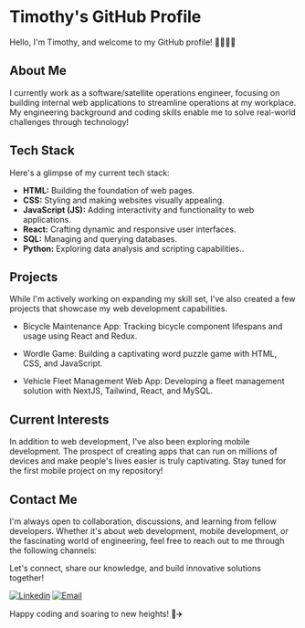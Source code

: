 # Timothy's GitHub Profile 

Hello, I'm Timothy, and welcome to my GitHub profile! 👋👨🏻‍💻

## About Me

I currently work as a software/satellite operations engineer, focusing on building internal web applications to streamline operations at my workplace. My engineering background and coding skills enable me to solve real-world challenges through technology!

## Tech Stack

Here's a glimpse of my current tech stack:

- **HTML:** Building the foundation of web pages.
- **CSS:** Styling and making websites visually appealing.
- **JavaScript (JS):** Adding interactivity and functionality to web applications.
- **React:** Crafting dynamic and responsive user interfaces.
- **SQL:** Managing and querying databases.
- **Python:** Exploring data analysis and scripting capabilities..

## Projects

While I'm actively working on expanding my skill set, I've also created a few projects that showcase my web development capabilities.

* Bicycle Maintenance App: Tracking bicycle component lifespans and usage using React and Redux.

* Wordle Game: Building a captivating word puzzle game with HTML, CSS, and JavaScript.

* Vehicle Fleet Management Web App: Developing a fleet management solution with NextJS, Tailwind, React, and MySQL.

## Current Interests

In addition to web development, I've also been exploring mobile development. The prospect of creating apps that can run on millions of devices and make people's lives easier is truly captivating. Stay tuned for the first mobile project on my repository! 

## Contact Me

I'm always open to collaboration, discussions, and learning from fellow developers. Whether it's about web development, mobile development, or the fascinating world of engineering, feel free to reach out to me through the following channels:

Let's connect, share our knowledge, and build innovative solutions together!

[![Linkedin](https://img.shields.io/badge/LinkedIn-0077B5?style=for-the-badge&logo=linkedin&logoColor=white)](https://www.linkedin.com/in/timothy-kwz/)
[![Email](https://img.shields.io/badge/Gmail-D14836?style=for-the-badge&logo=gmail&logoColor=white)](mailto:timothykwok95@gmail.com)

Happy coding and soaring to new heights! 🚀✈️




<!--
**timmywimmy95/timmywimmy95** is a ✨ _special_ ✨ repository because its `README.md` (this file) appears on your GitHub profile.

Here are some ideas to get you started:

- 🔭 I’m currently working on ...
- 🌱 I’m currently learning ...
- 👯 I’m looking to collaborate on ...
- 🤔 I’m looking for help with ...
- 💬 Ask me about ...
- 📫 How to reach me: ...
- 😄 Pronouns: ...
- ⚡ Fun fact: ...
-->
